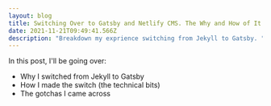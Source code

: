 ```yaml
---
layout: blog
title: Switching Over to Gatsby and Netlify CMS. The Why and How of It All.
date: 2021-11-21T09:49:41.566Z
description: "Breakdown my exprience switching from Jekyll to Gatsby. "
---
```

In this post, I'll be going over:

* Why I switched from Jekyll to Gatsby
* How I made the switch (the technical bits)
* The gotchas I came across